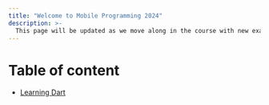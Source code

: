 ```yaml
---
title: "Welcome to Mobile Programming 2024"
description: >-
  This page will be updated as we move along in the course with new examples and exercises.
---
```


# Table of content

- [Learning Dart](learning-dart)